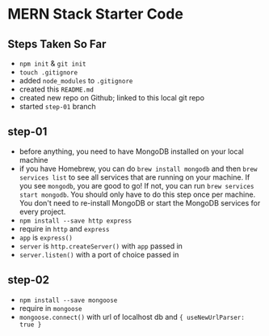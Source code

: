 # MERN Stack Starter Code

## Steps Taken So Far
- `npm init` & `git init`
- `touch .gitignore`
- added `node_modules` to `.gitignore`
- created this `README.md`
- created new repo on Github; linked to this local git repo
- started `step-01` branch

## step-01
- before anything, you need to have MongoDB installed on your local machine
- if you have Homebrew, you can do `brew install mongodb` and then `brew services list` to see all services that are running on your machine. If you see `mongodb`, you are good to go! If not, you can run `brew services start mongodb`. You should only have to do this step once per machine. You don't need to re-install MongoDB or start the MongoDB services for every project.
- `npm install --save http express`
- require in `http` and `express`
- `app` is `express()`
- `server` is `http.createServer()` with `app` passed in
- `server.listen()` with a port of choice passed in

## step-02
- `npm install --save mongoose`
- require in `mongoose`
- `mongoose.connect()` with url of localhost db and `{ useNewUrlParser: true }`
